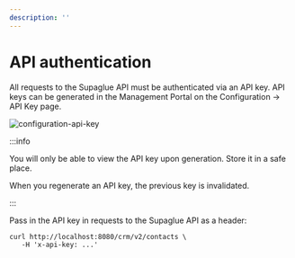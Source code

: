 ```yaml
---
description: ''
---
```


# API authentication

All requests to the Supaglue API must be authenticated via an API key. API keys can be generated in the Management Portal on the Configuration -> API Key page.

![configuration-api-key](/img/configuration-api-key.png)

:::info

You will only be able to view the API key upon generation. Store it in a safe place.

When you regenerate an API key, the previous key is invalidated.

:::

Pass in the API key in requests to the Supaglue API as a header:

```curl
curl http://localhost:8080/crm/v2/contacts \ 
   -H 'x-api-key: ...'
```

